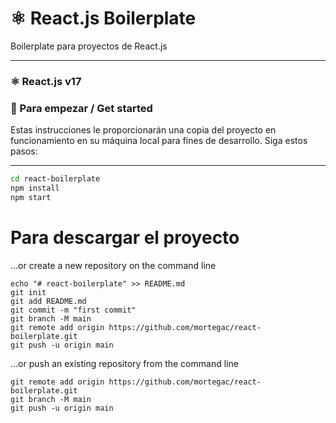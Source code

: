 
# ⚛️ React.js Boilerplate
Boilerplate para proyectos de React.js

------------

### ⚛ React.js v17


### 🚀 Para empezar / Get started
Estas instrucciones le proporcionarán una copia del proyecto en funcionamiento en su máquina local para fines de desarrollo. Siga estos pasos:

------------

```bash
cd react-boilerplate
npm install
npm start
```

# Para descargar el proyecto

…or create a new repository on the command line
```
echo "# react-boilerplate" >> README.md
git init
git add README.md
git commit -m "first commit"
git branch -M main
git remote add origin https://github.com/mortegac/react-boilerplate.git
git push -u origin main
```

…or push an existing repository from the command line
```
git remote add origin https://github.com/mortegac/react-boilerplate.git
git branch -M main
git push -u origin main
```